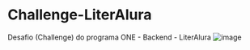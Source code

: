 # Challenge-LiterAlura
Desafio (Challenge) do programa ONE - Backend - LiterAlura
![image](https://github.com/AlyssaCrivellaro/Challenge-LiterAlura/assets/114755240/8ae387c5-55e2-4b36-a858-3ff06cddcffd)
